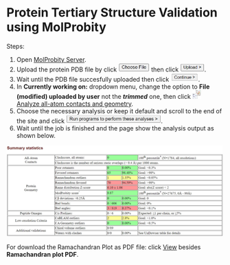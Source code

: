 # Protein Tertiary Structure Validation using MolProbity

Steps:
1. Open [MolProbity Server](http://molprobity.biochem.duke.edu/).
2. Upload the protein PDB file by click <img src="./img/choose-file.jpg" height="20"> then click <img src="./img/upload.jpg" height="20">.
3. Wait until the PDB file succesfully uploaded then click <img src="./img/continue.jpg" height="20">.
4. In **Currently working on:** dropdown menu, change the option to **File (modified) uploaded by user** not the ***trimmed*** one, then click <img src="./img/analyze.jpg" height="20"><u>Analyze all-atom contacts and geometry</u>.
5. Choose the necessary analysis or keep it default and scroll to the end of the site and click <img src="./img/run.jpg" height="20">.
6. Wait until the job is finished and the page show the analysis output as shown below.
<img src="./img/output.jpg">

For download the Ramachandran Plot as PDF file: click <u>View</u> besides **Ramachandran plot PDF**.
